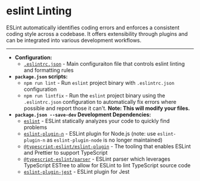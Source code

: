 # eslint Linting

ESLint automatically identifies coding errors and enforces a consistent coding style across a codebase. It offers extensibility through plugins and can be integrated into various development workflows.

---

* **Configuration:**
    - [`.eslintrc.json`](../.eslintrc.json) - Main configuraiton file that controls eslint linting and formatting rules
* **`package.json` scripts:**
    - `npm run lint` - Run `eslint` project binary with `.eslintrc.json` configuration
    - `npm run lintfix` - Run the `eslint` project binary using the `.eslintrc.json` configuration to automatically fix errors where possible and report those it can't. **Note: This will modify your files.**
* **`package.json --save-dev` Development Dependencies:**
    - [`eslint`](https://eslint.org/) - ESLint statically analyzes your code to quickly find problems
    - [`eslint-plugin-n`]() - ESLint plugin for Node.js (note: use `eslint-plugin-n` as `eslint-plugin-node` is no longer maintained)
    - [`@typescript-eslint/eslint-plugin`](https://typescript-eslint.io/) - The tooling that enables ESLint and Prettier to support TypeScript
    - [`@typescript-eslint/parser`](https://github.com/typescript-eslint/typescript-eslint) - ESLint parser which leverages TypeScript ESTree to allow for ESLint to lint TypeScript source code
    - [`eslint-plugin-jest`](https://github.com/jest-community/eslint-plugin-jest#readme) - ESLint plugin for Jest
